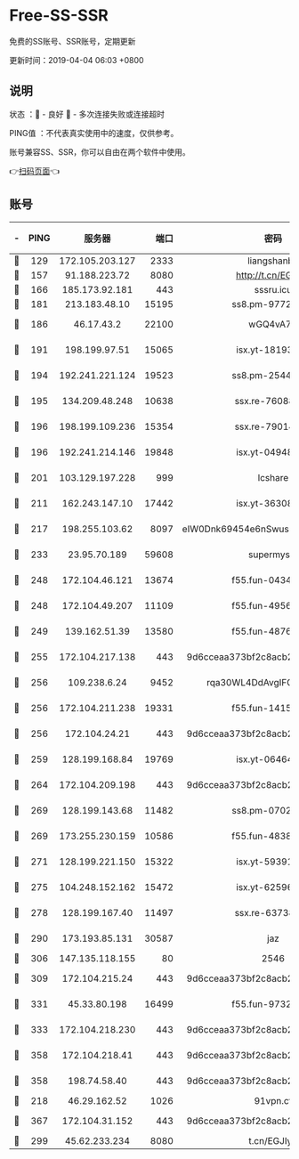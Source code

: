 # Free-SS-SSR

免费的SS账号、SSR账号，定期更新

更新时间：2019-04-04 06:03 +0800

## 说明

状态     ：🙂 - 良好 🙁 - 多次连接失败或连接超时

PING值   ：不代表真实使用中的速度，仅供参考。

账号兼容SS、SSR，你可以自由在两个软件中使用。

👉[扫码页面](https://liesauer.github.io/Free-SS-SSR/)👈

## 账号

|-|PING|服务器|端口|密码|加密方式|区域|
|:----:|:----:|:-----:|-----:|:----:|:----:|:----:|
|🙂|129|172.105.203.127|2333|liangshanbo|chacha20|JP|
|🙂|157|91.188.223.72|8080|http://t.cn/EGJIyrl|rc4-md5|RU|
|🙂|166|185.173.92.181|443|sssru.icu|rc4-md5|RU|
|🙂|181|213.183.48.10|15195|ss8.pm-97720747|rc4-md5|RU|
|🙂|186|46.17.43.2|22100|wGQ4vA7D|aes-256-gcm|RU|
|🙂|191|198.199.97.51|15065|isx.yt-18193604|aes-256-cfb|US|
|🙂|194|192.241.221.124|19523|ss8.pm-25447716|aes-256-cfb|US|
|🙂|195|134.209.48.248|10638|ssx.re-76088274|aes-256-cfb|US|
|🙂|196|198.199.109.236|15354|ssx.re-79014072|aes-256-cfb|US|
|🙂|196|192.241.214.146|19848|isx.yt-04948668|aes-256-cfb|US|
|🙂|201|103.129.197.228|999|lcshare|aes-256-cfb|US|
|🙂|211|162.243.147.10|17442|isx.yt-36308071|aes-256-cfb|US|
|🙂|217|198.255.103.62|8097|eIW0Dnk69454e6nSwuspv9DmS201tQ0D|aes-256-cfb|US|
|🙂|233|23.95.70.189|59608|supermyssr|chacha20-ietf|US|
|🙂|248|172.104.46.121|13674|f55.fun-04347398|aes-256-cfb|SG|
|🙂|248|172.104.49.207|11109|f55.fun-49562246|aes-256-cfb|SG|
|🙂|249|139.162.51.39|13580|f55.fun-48765997|aes-256-cfb|SG|
|🙂|255|172.104.217.138|443|9d6cceaa373bf2c8acb22e60b6a58be6|aes-256-cfb|US|
|🙂|256|109.238.6.24|9452|rqa30WL4DdAvgIFG6Fs3znzTa|aes-256-cfb|FR|
|🙂|256|172.104.211.238|19331|f55.fun-14153413|aes-256-cfb|US|
|🙂|256|172.104.24.21|443|9d6cceaa373bf2c8acb22e60b6a58be6|aes-256-cfb|US|
|🙂|259|128.199.168.84|19769|isx.yt-06464795|aes-256-cfb|SG|
|🙂|264|172.104.209.198|443|9d6cceaa373bf2c8acb22e60b6a58be6|aes-256-cfb|US|
|🙂|269|128.199.143.68|11482|ss8.pm-07027944|aes-256-cfb|SG|
|🙂|269|173.255.230.159|10586|f55.fun-48382227|aes-256-cfb|US|
|🙂|271|128.199.221.150|15322|isx.yt-59391923|aes-256-cfb|SG|
|🙂|275|104.248.152.162|15472|isx.yt-62596882|aes-256-cfb|SG|
|🙂|278|128.199.167.40|11497|ssx.re-63738740|aes-256-cfb|SG|
|🙂|290|173.193.85.131|30587|jaz|aes-256-cfb|US|
|🙂|306|147.135.118.155|80|2546|chacha20|US|
|🙂|309|172.104.215.24|443|9d6cceaa373bf2c8acb22e60b6a58be6|aes-256-cfb|US|
|🙂|331|45.33.80.198|16499|f55.fun-97323314|aes-256-cfb|US|
|🙂|333|172.104.218.230|443|9d6cceaa373bf2c8acb22e60b6a58be6|aes-256-cfb|US|
|🙂|358|172.104.218.41|443|9d6cceaa373bf2c8acb22e60b6a58be6|aes-256-cfb|US|
|🙂|358|198.74.58.40|443|9d6cceaa373bf2c8acb22e60b6a58be6|aes-256-cfb|US|
|🙂|218|46.29.162.52|1026|91vpn.cf|rc4-md5|RU|
|🙂|367|172.104.31.152|443|9d6cceaa373bf2c8acb22e60b6a58be6|aes-256-cfb|US|
|🙁|299|45.62.233.234|8080|t.cn/EGJIyrl|rc4-md5|CA|

